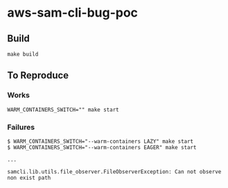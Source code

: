 # aws-sam-cli-bug-poc

## Build

```
make build
```

## To Reproduce

### Works
```
WARM_CONTAINERS_SWITCH="" make start
```

### Failures

```
$ WARM_CONTAINERS_SWITCH="--warm-containers LAZY" make start
$ WARM_CONTAINERS_SWITCH="--warm-containers EAGER" make start

...

samcli.lib.utils.file_observer.FileObserverException: Can not observe non exist path
```